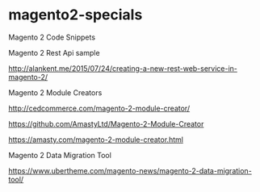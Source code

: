 # magento2-specials

Magento 2 Code Snippets

Magento 2 Rest Api sample

http://alankent.me/2015/07/24/creating-a-new-rest-web-service-in-magento-2/


Magento 2 Module Creators

http://cedcommerce.com/magento-2-module-creator/

https://github.com/AmastyLtd/Magento-2-Module-Creator

https://amasty.com/magento-2-module-creator.html


Magento 2 Data Migration Tool

https://www.ubertheme.com/magento-news/magento-2-data-migration-tool/
